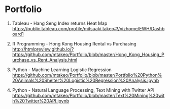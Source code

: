 # Portfolio

1. Tableau - Hang Seng Index returns Heat Map 
https://public.tableau.com/profile/mitsuaki.takeo#!/vizhome/EWH/Dashboard1


2. R Programming - Hong Kong Housing Rental vs Purchasing
http://htmlpreview.github.io/?https://github.com/mtakeo/Portfolio/blob/master/Hong_Kong_Housing_Purchase_vs_Rent_Analysis.html

3. Python - Machine Learning Logistic Regression
https://github.com/mtakeo/Portfolio/blob/master/Portfolio%20Python%20Animals%20Shelter%20Logistic%20Regression%20Analysis.ipynb

4. Python - Natural Language Processing, Text Mining with Twitter API
https://github.com/mtakeo/Portfolio/blob/master/Text%20Mining%20with%20Twitter%20API.ipynb
